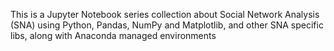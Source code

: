 This is a Jupyter Notebook series collection about Social Network Analysis (SNA) using Python, Pandas, NumPy and Matplotlib, and other SNA specific libs, along with Anaconda managed environments
